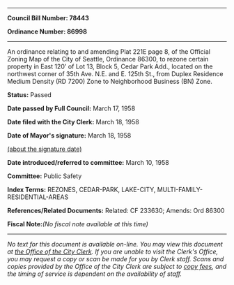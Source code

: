 

********

**Council Bill Number: 78443**
   
**Ordinance Number: 86998**
********

 An ordinance relating to and amending Plat 221E page 8, of the Official Zoning Map of the City of Seattle, Ordinance 86300, to rezone certain property in East 120' of Lot 13, Block 5, Cedar Park Add., located on the northwest corner of 35th Ave. N.E. and E. 125th St., from Duplex Residence Medium Density (RD 7200) Zone to Neighborhood Business (BN) Zone.

**Status:** Passed
   
**Date passed by Full Council:** March 17, 1958
   
**Date filed with the City Clerk:** March 18, 1958
   
**Date of Mayor's signature:** March 18, 1958
   
[(about the signature date)](/~public/approvaldate.htm)
   
   
   
**Date introduced/referred to committee:** March 10, 1958
   
**Committee:** Public Safety
   
   
**Index Terms:** REZONES, CEDAR-PARK, LAKE-CITY, MULTI-FAMILY-RESIDENTIAL-AREAS

**References/Related Documents:** Related: CF 233630; Amends: Ord 86300

**Fiscal Note:**_(No fiscal note available at this time)_
********

_No text for this document is available on-line. You may view this document at [the Office of the City Clerk](http://www.seattle.gov/leg/clerk/contactUs.htm). If you are unable to visit the Clerk's Office, you may request a copy or scan be made for you by Clerk staff. Scans and copies provided by the Office of the City Clerk are subject to [copy fees](http://clerk.seattle.gov/~public/clerkfees.htm), and the timing of service is dependent on the availability of staff._

